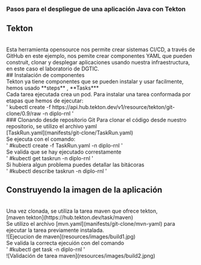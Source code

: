 ### Pasos para el despliegue de una aplicación Java con Tekton

## Tekton
<br>
Esta herramienta opensource nos permite  crear sistemas CI/CD, a través de GitHub en este ejemplo, nos pemite crear componentes YAML que pueden construit, clonar y desplegar aplicaciones usando nuestra infraestructura, en este caso el laboratorio de DGTIC.
<br>
## Instalación de componentes
<br>
Tekton ya tiene componentes que se pueden instalar y usar facilmente, hemos usado **steps** , **Tasks***
<br>
Cada tarea ejecutada crea un pod. Para instalar una tarea conformada por etapas  que hemos de ejecutar:
<br>
'
kubectl create -f https://api.hub.tekton.dev/v1/resource/tekton/git-clone/0.9/raw -n diplo-rnl
'
<br>
### Clonando desde repositorio Git
Para clonar el código desde nuestro repositorio, se utilizo el archivo yaml
<br>
[TaskRun.yaml](manifests/git-clone/TaskRun.yaml)
<br>
Se ejecuta con el comando:
<br>
'
#kubectl create -f TaskRun.yaml -n diplo-rnl
'
<br>
Se valida que se hay ejecutado correstamente
<br>
'
#kubectl get taskrun -n diplo-rnl
'
<br>
Si hubiera algun problema puedes detallar las bitácoras
<br>
'
#kubectl describe taskrun <nombre-de-taskrun> -n diplo-rnl
'
<br>

## Construyendo la imagen  de la aplicación
<br>
Una vez clonada,  se utiliza la tarea maven que ofrece tekton,
<br> 
[maven tekton](https://hub.tekton.dev/task/maven)
<br>
Se utilizo el archivo [mvn.yaml](manifests/git-clone/mvn-yaml) para ejecutar la tarea previamente instalada.
<br>
![Ejecucion de maven](resources/images/build1.jpg)
<br>
Se valida la correcta ejecuión con del comando 
<br>
'
#kubectl get task -n diplo-rnl
'
<br>
![Validación de tarea maven](resources/images/build2.jpng)
<br>
